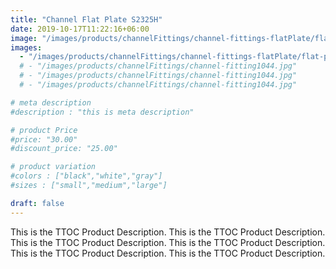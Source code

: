 ```yaml
---
title: "Channel Flat Plate S2325H"
date: 2019-10-17T11:22:16+06:00
image: "/images/products/channelFittings/channel-fittings-flatPlate/flat-plateS2325H(FM2325).png"
images: 
  - "/images/products/channelFittings/channel-fittings-flatPlate/flat-plateS2325H(FM2325).png"
  # - "/images/products/channelFittings/channel-fitting1044.jpg"
  # - "/images/products/channelFittings/channel-fitting1044.jpg"
  # - "/images/products/channelFittings/channel-fitting1044.jpg"

# meta description
#description : "this is meta description"

# product Price
#price: "30.00"
#discount_price: "25.00"

# product variation
#colors : ["black","white","gray"]
#sizes : ["small","medium","large"]

draft: false
---
```


This is the TTOC Product Description. This is the TTOC Product Description. This is the TTOC Product Description. This is the TTOC Product Description. This is the TTOC Product Description. This is the TTOC Product Description. 